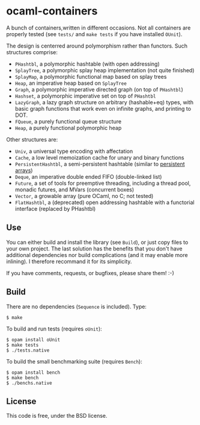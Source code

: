ocaml-containers
================

A bunch of containers,written in different occasions. Not all
containers are properly tested (see `tests/` and `make tests`
if you have installed `OUnit`).

The design is centerred around polymorphism rather than functors. Such
structures comprise:

- `PHashtbl`, a polymorphic hashtable (with open addressing)
- `SplayTree`, a polymorphic splay heap implementation (not quite finished)
- `SplayMap`, a polymorphic functional map based on splay trees
- `Heap`, an imperative heap based on `SplayTree`
- `Graph`, a polymorphic imperative directed graph (on top of `PHashtbl`)
- `Hashset`, a polymorphic imperative set on top of `PHashtbl`
- `LazyGraph`, a lazy graph structure on arbitrary (hashable+eq) types, with
basic graph functions that work even on infinite graphs, and printing to DOT.
- `FQueue`, a purely functional queue structure
- `Heap`, a purely functional polymorphic heap

Other structures are:

- `Univ`, a universal type encoding with affectation
- `Cache`, a low level memoization cache for unary and binary functions
- `PersistentHashtbl`, a semi-persistent hashtable (similar to
[persistent arrays](https://www.lri.fr/~filliatr/ftp/ocaml/ds/parray.ml.html))
- `Deque`, an imperative double ended FIFO (double-linked list)
- `Future`, a set of tools for preemptive threading, including a thread pool,
monadic futures, and MVars (concurrent boxes)
- `Vector`, a growable array (pure OCaml, no C; not tested)
- `FlatHashtbl`, a (deprecated) open addressing hashtable with
    a functorial interface (replaced by PHashtbl)

## Use

You can either build and install the library (see `Build`), or just copy
files to your own project. The last solution has the benefits that you
don't have additional dependencies nor build complications (and it may enable
more inlining). I therefore recommand it for its simplicity.

If you have comments, requests, or bugfixes, please share them! :-)

## Build

There are no dependencies (`Sequence` is included). Type:

    $ make

To build and run tests (requires `oUnit`):

    $ opam install oUnit
    $ make tests
    $ ./tests.native

To build the small benchmarking suite (requires `Bench`):

    $ opam install bench
    $ make bench
    $ ./benchs.native

## License

This code is free, under the BSD license.
